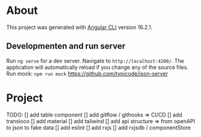 # About
This project was generated with [Angular CLI](https://github.com/angular/angular-cli) version 16.2.1.

## Developmenten and run server
Run `ng serve` for a dev server. Navigate to `http://localhost:4200/`. The application will automatically reload if you change any of the source files.
Run mock: `npm run mock` https://github.com/typicode/json-server

# Project
  TODO:
    [] add table component
    [] add gitflow / githooks => CI/CD 
    [] add transloco
    [] add material
    [] add tailwind
    [] add api structure => from openAPI to json to fake data
    [] add eslint
    [] add rxjs
    [] add rxjsdb / componentStore
